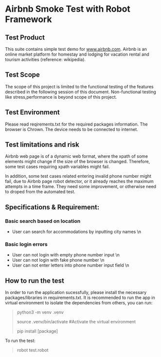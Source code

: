 # Airbnb Smoke Test with Robot Framework
## Test Product
This suite contains simple test demo for www.airbnb.com. Airbnb is an online market platform for homestay and lodging for vacation rental and tourism activities (reference: wikipedia). 

## Test Scope
The scope of this project is limited to the functional testing of the features described in the following session of this document. Non-functional testing like stress,performance is beyond scope of this project.

## Test Environment
Please read reqirements.txt for the required packages information. The browser is Chrown. The device needs to be connected to internet.

## Test limitations and risk
Airbnb web page is of a dynamic web format, where the xpath of some elements might change if the size of the browser is changed. Therefore, some test cases requiring xpath variables might fail.

In addition, some test cases related entering invalid phone number might fail, due to Airbnb page robot detector, or it already reaches the maximum attempts in a time frame. They need some improvement, or otherwise need to droped from the automated test.

## Specifications & Requirement:
### Basic search based on location
* User can search for accommodations by inputting city names \n
### Basic login errors
* User can not login with empty phone number input \n
* User can not login with fake phone number \n
* User can not enter letters into phone number input field \n

## How to run the test
In order to run the application sucessfully, please install the necessary packages/libraries in requirements.txt. It is recommended to run the app in virtual environment to isolate the dependencies from others, you can run:
> python3 -m venv .venv
> 
> source .venv/bin/activate #Activate the virtual environment
> 
> pip install [package]

To run the test:
> robot test.robot
